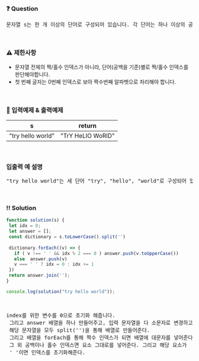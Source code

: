  ### ❓ Question

 <pre>문자열 s는 한 개 이상의 단어로 구성되어 있습니다. 각 단어는 하나 이상의 공백문자로 구분되어 있습니다. 각 단어의 짝수번째 알파벳은 대문자로, 홀수번째 알파벳은 소문자로 바꾼 문자열을 리턴하는 함수, solution을 완성하세요.</pre>
 
<br>

### ⚠️ 제한사항

<ul>
  <li>문자열 전체의 짝/홀수 인덱스가 아니라, 단어(공백을 기준)별로 짝/홀수 인덱스를 판단해야합니다.</li>
  <li>첫 번째 글자는 0번째 인덱스로 보아 짝수번째 알파벳으로 처리해야 합니다.</li>
</ul>

<br>

### 🔢 입력예제 & 출력예제

|s|return|
|:-:|:-:|
|"try hello world"|"TrY HeLlO WoRlD"|

<br>

### 입출력 예 설명

<pre>"try hello world"는 세 단어 "try", "hello", "world"로 구성되어 있습니다. 각 단어의 짝수번째 문자를 대문자로, 홀수번째 문자를 소문자로 바꾸면 "TrY", "HeLlO", "WoRlD"입니다. 따라서 "TrY HeLlO WoRlD" 를 리턴합니다.</pre>

<br>

 ### ‼️ Solution

 ```javascript
function solution(s) {
  let idx = 0;
  let answer = [];
  const dictionary = s.toLowerCase().split('')
  
  dictionary.forEach((v) => {
    if ( v !== ' ' && idx % 2 === 0 ) answer.push(v.toUpperCase())
    else  answer.push(v)
    v === ' ' ? idx = 0 : idx += 1
  })
  return answer.join('');
}

console.log(solution("try hello world"));
 ```
<br>

 <pre>index를 위한 변수를 0으로 초기화 해줍니다.
 그리고 answer 배열을 하나 만들어주고, 입력 문자열을 다 소문자로 변경하고
 해당 문자열을 모두 split('')을 통해 배열로 만들어준다. 
 그리고 배열을 forEach를 통해 짝수 인덱스가 되면 배열에 대문자를 넣어준다. 
 그 외 공백이나 홀수 인덱스면 요소 그대로를 넣어준다. 그리고 해당 요소가 
 ' '이면 인덱스를 초기화해준다.</pre>
